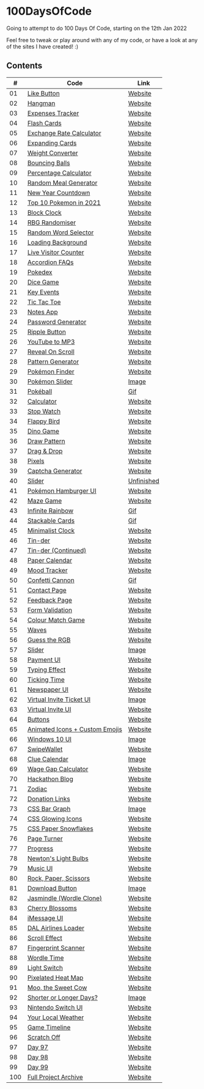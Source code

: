 # 100DaysOfCode
Going to attempt to do 100 Days Of Code, starting on the 12th Jan 2022

Feel free to tweak or play around with any of my code, or have a look at any of the sites I have created! :) 
<!--  

## Edit notes

- Flash Cards - Flipping the card over does not work on Safari, unknown as to why. 

- I did not complete day 30 due to illness, so I added an image of what I managed to do within an hour

- I was unwell from Feb 2nd (Day 22) to Feb 12th (Day 32), so some of the projects in between those days may be sloppier than others. It wasn't covid, but it might as well have been because it took over my life

- Day 40 could not be completed due to travelling across the country (no choice of my own, so stressful experience)

- Day 43's gif is a bit laggier than what the website is! i just felt like hosting it was a bit wasteful.

- Day 46 overran to Day 47, as it is no where near complete and I want to really finish this UI

- Day 50 was meant to be spectaluar, but turned out rubbish so added only a gif of it

- I did not code on the 08/03, at all. For the first time this whole challenge I have been consistent in not wanting any green square left blank. The 8th is the first time I felt like I really needed to just take a days break and reset. 

- Day 66 icons would not work and I want to revisit this issue later 

- Day 73, Taking a break today (26/03) because I feel horrible. Got sick again but nothing like how I was in Feb.

- Day 73, again. I cannot do this physically. (27/03). I am struggling to stay awake. Not Covid but it might as well be.

- Day 73, part three. (28/03) I have tested positive, so it is covid after all this time. It isn't pleasant but I have slightly more focus today than I have done the past two days. Super achy all over though and cant stop coughing all over my screen... gross.

- Day 83 is my biggest code base ever. It is foul and I wish it could be smaller. I am unsure how to make it smaller though. 

- Day 86 was due on the 11th April, but I was out from 9am - 8pm and I literally fell asleep. Migraine ruined me proper. 

- Day 92, literally so confused why this doesnt work but its 8:44am so i need to let my brain defrost and try again later

 -->
## Contents

<!--  -->

<!-- Add footers to each available site so there is navigation back to the repo (day 1 - 67) -->
|#| Code     | Link |
| -----------| ----------- | ----------- |
| 01 |[Like Button](https://github.com/jasminappleby/100DaysOfCode/tree/main/Day01)|[Website](https://piplup-like-button.netlify.app) <!-- ** ADD FOOTERS TO HERE ** --> |
| 02 |[Hangman](https://github.com/jasminappleby/100DaysOfCode/tree/main/Day02)|[Website](https://jasmins-hangman.netlify.app)|
| 03 |[Expenses Tracker](https://github.com/jasminappleby/100DaysOfCode/tree/main/Day03)|[Website](https://jasmins-expenses-tracker.netlify.app)|
| 04 |[Flash Cards](https://github.com/jasminappleby/100DaysOfCode/tree/main/Day04)|[Website](https://jasmins-flashcards.netlify.app)|
| 05 |[Exchange Rate Calculator](https://github.com/jasminappleby/100DaysOfCode/tree/main/Day05)|[Website](https://jasmins-rate-exchanger.netlify.app)|
| 06 |[Expanding Cards](https://github.com/jasminappleby/100DaysOfCode/tree/main/Day06)|[Website](https://pokemon-expanding-cards.netlify.app)|
| 07 |[Weight Converter](https://github.com/jasminappleby/100DaysOfCode/tree/main/Day07)|[Website](https://pounds-to-kg.netlify.app)|
| 08 |[Bouncing Balls](https://github.com/jasminappleby/100DaysOfCode/tree/main/Day08)|[Website](https://bounce-js.netlify.app)|
| 09 |[Percentage Calculator](https://github.com/jasminappleby/100DaysOfCode/tree/main/Day09)|[Website](https://jasmins-discount-calculator.netlify.app)|
| 10 |[Random Meal Generator](https://github.com/jasminappleby/100DaysOfCode/tree/main/Day10)|[Website](https://randomise-your-din-dins.netlify.app)|
| 11 |[New Year Countdown](https://github.com/jasminappleby/100DaysOfCode/tree/main/Day11)|[Website](https://covid-free-year-countdown.netlify.app)|
| 12 |[Top 10 Pokemon in 2021](https://github.com/jasminappleby/100DaysOfCode/tree/main/Day12)|[Website](https://top-ten-pokemon-2021.netlify.app)|
| 13 |[Block Clock](https://github.com/jasminappleby/100DaysOfCode/tree/main/Day13)|[Website](https://minecraft-block-clock.netlify.app)|
| 14 |[RBG Randomiser](https://github.com/jasminappleby/100DaysOfCode/tree/main/Day14)|[Website](https://rgb-randomiser.netlify.app)|
| 15 |[Random Word Selector](https://github.com/jasminappleby/100DaysOfCode/tree/main/Day15)|[Website](https://word-randomiser.netlify.app)|
| 16 |[Loading Background](https://github.com/jasminappleby/100DaysOfCode/tree/main/Day16)|[Website](https://js-unblur-effect.netlify.app)|
| 17 |[Live Visitor Counter](https://github.com/jasminappleby/100DaysOfCode/tree/main/Day17)|[Website](https://floating-views.netlify.app)|
| 18 |[Accordion FAQs](https://github.com/jasminappleby/100DaysOfCode/tree/main/Day18)|[Website](https://goofy-goldberg-632d61.netlify.app)|
| 19 |[Pokedex](https://github.com/jasminappleby/100DaysOfCode/tree/main/Day19)|[Website](https://sinnoh-dex.netlify.app)|
| 20 |[Dice Game](https://github.com/jasminappleby/100DaysOfCode/tree/main/Day20)|[Website](https://rolling-die-game.netlify.app)|
| 21 |[Key Events](https://github.com/jasminappleby/100DaysOfCode/tree/main/Day21)|[Website](https://laughing-montalcini-95e930.netlify.app)|
| 22 |[Tic Tac Toe](https://github.com/jasminappleby/100DaysOfCode/tree/main/Day22)|[Website](https://tic-tac-toe-jasmin.netlify.app)|
| 23 |[Notes App](https://github.com/jasminappleby/100DaysOfCode/tree/main/Day23)|[Website](https://app.netlify.com/sites/notes-app-jasmin/settings/general)|
| 24 |[Password Generator](https://github.com/jasminappleby/100DaysOfCode/tree/main/Day24)|[Website](https://password-generator-jasmin.netlify.app)|
| 25 |[Ripple Button](https://github.com/jasminappleby/100DaysOfCode/tree/main/Day25)|[Website](https://unruffled-ramanujan-974bbb.netlify.app)|
| 26 |[YouTube to MP3](https://github.com/jasminappleby/100DaysOfCode/tree/main/Day26)|[Website](https://yt2mp3.netlify.app)|
| 27 |[Reveal On Scroll](https://github.com/jasminappleby/100DaysOfCode/tree/main/Day27)|[Website](https://arceus-and-scroll.netlify.app)|
| 28 |[Pattern Generator](https://github.com/jasminappleby/100DaysOfCode/tree/main/Day28)|[Website](https://random-rgb-pattern.netlify.app)|
| 29 |[Pokémon Finder](https://github.com/jasminappleby/100DaysOfCode/tree/main/Day29)|[Website](https://jasmins-poke-finder.netlify.app)|
| 30 |[Pokémon Slider](https://github.com/jasminappleby/100DaysOfCode/tree/main/Day30)|[Image](imgs&gifs/day30.png) <!-- Image --> |
| 31 |[Pokéball](https://github.com/jasminappleby/100DaysOfCode/tree/main/Day31)|[Gif](imgs&gifs/day31.gif) <!-- Image --> |
| 32 |[Calculator](https://github.com/jasminappleby/100DaysOfCode/tree/main/Day32)|[Website](https://dark-to-light-calc.netlify.app)|
| 33 |[Stop Watch](https://github.com/jasminappleby/100DaysOfCode/tree/main/Day40)|[Website](https://jasmins-stop-watch.netlify.app)|
| 34 |[Flappy Bird](https://github.com/jasminappleby/100DaysOfCode/tree/main/Day34)|[Website](https://bootleg-flappy-bird.netlify.app)|
| 35 |[Dino Game](https://github.com/jasminappleby/100DaysOfCode/tree/main/Day35)|[Website](https://dino-jumpy-game.netlify.app)|
| 36 |[Draw Pattern](https://github.com/jasminappleby/100DaysOfCode/tree/main/Day36)|[Website](https://draw-purple-things.netlify.app)|
| 37 |[Drag & Drop](https://github.com/jasminappleby/100DaysOfCode/tree/main/Day37)|[Website](https://drag-n-death-drop.netlify.app)|
| 38 |[Pixels](https://github.com/jasminappleby/100DaysOfCode/tree/main/Day38)|[Website](https://dna-pixels.netlify.app)|
| 39 |[Captcha Generator](https://github.com/jasminappleby/100DaysOfCode/tree/main/Day39)|[Website](https://catchpa-generator.netlify.app)|
| 40 |[Slider](https://github.com/jasminappleby/100DaysOfCode/tree/main/Day40)|[Unfinished](#) <!-- Unfinished --> |
| 41 |[Pokémon Hamburger UI](https://github.com/jasminappleby/100DaysOfCode/tree/main/Day41)|[Website](https://pokemon-hamburg.netlify.app)|
| 42 |[Maze Game](https://github.com/jasminappleby/100DaysOfCode/tree/main/Day42)|[Website](https://maize-game.netlify.app)|
| 43 |[Infinite Rainbow](https://github.com/jasminappleby/100DaysOfCode/tree/main/Day43)|[Gif](imgs&gifs/day43.gif) <!-- Gif --> |
| 44 |[Stackable Cards](https://github.com/jasminappleby/100DaysOfCode/tree/main/Day44)|[Gif](imgs&gifs/day44.gif) <!-- Gif --> |
| 45 |[Minimalist Clock](https://github.com/jasminappleby/100DaysOfCode/tree/main/Day45)|[Website](https://minimalist-clock-interface.netlify.app)|
| 46 |[Tin-der](https://github.com/jasminappleby/100DaysOfCode/tree/main/Day46)|[Website](https://tin-der.netlify.app)|
| 47 |[Tin-der (Continued)](https://github.com/jasminappleby/100DaysOfCode/tree/main/Day46)|[Website](https://tin-der.netlify.app)|
| 48 |[Paper Calendar](https://github.com/jasminappleby/100DaysOfCode/tree/main/Day48)|[Website](https://tearaway-calendar.netlify.app)|
| 49 |[Mood Tracker](https://github.com/jasminappleby/100DaysOfCode/tree/main/Day49)|[Website](https://track-my-mood.netlify.app)|
| 50 |[Confetti Cannon](https://github.com/jasminappleby/100DaysOfCode/tree/main/Day50)|[Gif](imgs&gifs/day50.gif) <!-- Gif --> |
| 51 |[Contact Page](https://github.com/jasminappleby/100DaysOfCode/tree/main/Day51)|[Website](https://hungry-williams-719780.netlify.app)|
| 52 |[Feedback Page](https://github.com/jasminappleby/100DaysOfCode/tree/main/Day52)|[Website](https://stupefied-gates-9b5aec.netlify.app)|
| 53 |[Form Validation](https://github.com/jasminappleby/100DaysOfCode/tree/main/Day53)|[Website](https://account-validation-ui.netlify.app)|
| 54 |[Colour Match Game](https://github.com/jasminappleby/100DaysOfCode/tree/main/Day54)|[Website](https://circle-clicky-game.netlify.app)|
| 55 |[Waves](https://github.com/jasminappleby/100DaysOfCode/tree/main/Day55)|[Website](https://clicky-waves.netlify.app)|
| 56 |[Guess the RGB](https://github.com/jasminappleby/100DaysOfCode/tree/main/Day56)|[Website](https://app.netlify.com/sites/guess-the-rgb-game/settings/general)|
| 57 |[Slider](https://github.com/jasminappleby/100DaysOfCode/tree/main/Day57)|[Image](imgs&gifs/day57.png) <!-- Image --> |
| 58 |[Payment UI](https://github.com/jasminappleby/100DaysOfCode/tree/main/Day58)|[Website](https://payment-by-card.netlify.app)|
| 59 |[Typing Effect](https://github.com/jasminappleby/100DaysOfCode/tree/main/Day59)|[Website](https://notepad-is-typing.netlify.app)|
| 60 |[Ticking Time](https://github.com/jasminappleby/100DaysOfCode/tree/main/Day60)|[Website](https://ticking-time-boomboom.netlify.app)|
| 61 |[Newspaper UI](https://github.com/jasminappleby/100DaysOfCode/tree/main/Day61)|[Website](https://jazz-news.netlify.app)|
| 62 |[Virtual Invite Ticket UI](https://github.com/jasminappleby/100DaysOfCode/tree/main/Day62)|[Image](imgs&gifs/day62.png) <!-- Image -->|
| 63 |[Virtual Invite UI](https://github.com/jasminappleby/100DaysOfCode/tree/main/Day63)|[Website](https://card-invitation.netlify.app)|
| 64 |[Buttons](https://github.com/jasminappleby/100DaysOfCode/tree/main/Day64)|[Website](https://just-some-buttons.netlify.app)|
| 65 |[Animated Icons + Custom Emojis](https://github.com/jasminappleby/100DaysOfCode/tree/main/Day65)|[Website](https://custom-emojis-and-animations.netlify.app)|
| 66 |[Windows 10 UI](https://github.com/jasminappleby/100DaysOfCode/tree/main/Day66)|[Image](imgs&gifs/day66.png) <!-- Image --> |
| 67 |[SwipeWallet](https://github.com/jasminappleby/100DaysOfCode/tree/main/Day67)|[Website](https://swipewallet.netlify.app) <!-- ** ADD FOOTERS TO HERE ** -->| 
| 68 |[Clue Calendar](https://github.com/jasminappleby/100DaysOfCode/tree/main/Day68)|[Image](imgs&gifs/day68.png) <!-- Image --> |
| 69 |[Wage Gap Calculator](https://github.com/jasminappleby/100DaysOfCode/tree/main/Day69)|[Website](https://woc-paygap.netlify.app)|
| 70 |[Hackathon Blog](https://github.com/jasminappleby/100DaysOfCode/tree/main/Day70)|[Website](https://hackathon-blog.netlify.app)|
| 71 |[Zodiac](https://github.com/jasminappleby/100DaysOfCode/tree/main/Day71)|[Website](https://unserious-starsigns.netlify.app)|
| 72 |[Donation Links](https://github.com/jasminappleby/100DaysOfCode/tree/main/Day72)|[Website](https://charity-links-uk.netlify.app)|
| 73 |[CSS Bar Graph](https://github.com/jasminappleby/100DaysOfCode/tree/main/Day73)|[Image](imgs&gifs/day73.png) <!-- Image --> |
| 74 |[CSS Glowing Icons](https://github.com/jasminappleby/100DaysOfCode/tree/main/Day74)|[Website](https://glowing-icons.netlify.app)|
| 75 |[CSS Paper Snowflakes](https://github.com/jasminappleby/100DaysOfCode/tree/main/Day75)|[Website](https://paper-snowflakes.netlify.app)|
| 76 |[Page Turner](https://github.com/jasminappleby/100DaysOfCode/tree/main/Day76)|[Website](https://page-turn.netlify.app)|
| 77 |[Progress](https://github.com/jasminappleby/100DaysOfCode/tree/main/Day77)|[Website](https://day-progression.netlify.app)|
| 78 |[Newton's Light Bulbs](https://github.com/jasminappleby/100DaysOfCode/tree/main/Day78)|[Website](https://newtons-cradle.netlify.app)|
| 79 |[Music UI](https://github.com/jasminappleby/100DaysOfCode/tree/main/Day79)|[Website](https://music-player-ui.netlify.app)|
| 80 |[Rock, Paper, Scissors](https://github.com/jasminappleby/100DaysOfCode/tree/main/Day80)|[Website](https://rocky-papery-scissory.netlify.app)|
| 81 |[Download Button](https://github.com/jasminappleby/100DaysOfCode/tree/main/Day81)|[Image](imgs&gifs/day81.png)|
| 82 |[Jasmindle (Wordle Clone)](https://github.com/jasminappleby/100DaysOfCode/tree/main/Day82)|[Website](https://jasmindle.netlify.app)|
| 83 |[Cherry Blossoms](https://github.com/jasminappleby/100DaysOfCode/tree/main/Day83)|[Website](https://cherry-blossoms.netlify.app)|
| 84 |[iMessage UI](https://github.com/jasminappleby/100DaysOfCode/tree/main/Day84)|[Website](imgs&gifs/day84.png)|
| 85 |[DAL Airlines Loader](https://github.com/jasminappleby/100DaysOfCode/tree/main/Day85)|[Website](https://dal-airlines-loader.netlify.app)|
| 86 |[Scroll Effect](https://github.com/jasminappleby/100DaysOfCode/tree/main/Day86)|[Website](https://scroll-down-the-screen.netlify.app)|
| 87 |[Fingerprint Scanner](https://github.com/jasminappleby/100DaysOfCode/tree/main/Day87)|[Website](https://fingerprint-scanner.netlify.app)|
| 88 |[Wordle Time](https://github.com/jasminappleby/100DaysOfCode/tree/main/Day88)|[Website](https://app.netlify.com/sites/wordle-clock/settings/general)|
| 89 |[Light Switch](https://github.com/jasminappleby/100DaysOfCode/tree/main/Day89)|[Website](https://switch-off-the-light.netlify.app)|
| 90 |[Pixelated Heat Map](https://github.com/jasminappleby/100DaysOfCode/tree/main/Day90)|[Website](https://pixelated-heat-map.netlify.app)|
| 91 |[Moo, the Sweet Cow](https://github.com/jasminappleby/100DaysOfCode/tree/main/Day91)|[Website](https://moo-the-sweet-cow.netlify.app)|
| 92 |[Shorter or Longer Days?](https://github.com/jasminappleby/100DaysOfCode/tree/main/Day92)|[Image](imgs&gifs/day92.png)|
| 93 |[Nintendo Switch UI](https://github.com/jasminappleby/100DaysOfCode/tree/main/Day93)|[Website](#)|
| 94 |[Your Local Weather](https://github.com/jasminappleby/100DaysOfCode/tree/main/Day94)|[Website](#)|
| 95 |[Game Timeline](https://github.com/jasminappleby/100DaysOfCode/tree/main/Day95)|[Website](#)|
| 96 |[Scratch Off](https://github.com/jasminappleby/100DaysOfCode/tree/main/Day96)|[Website](#)|
| 97 |[Day 97](https://github.com/jasminappleby/100DaysOfCode/tree/main/Day97)|[Website](#) <!-- Likely will be on holiday from here so days may be missed? --> |
| 98 |[Day 98](https://github.com/jasminappleby/100DaysOfCode/tree/main/Day98)|[Website](#)|
| 99 |[Day 99](https://github.com/jasminappleby/100DaysOfCode/tree/main/Day99)|[Website](#)|
| 100 |[Full Project Archive](https://github.com/jasminappleby/100DaysOfCode/tree/main/Day100)|[Website]()|


